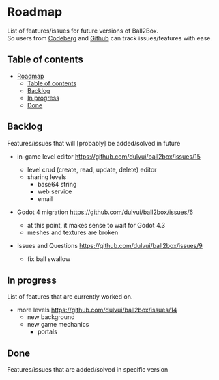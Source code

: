 <!--
SPDX-FileCopyrightText: 2023 Simon Dalvai <info@simondalvai.org>

SPDX-License-Identifier: CC0-1.0
-->
# Roadmap
List of features/issues for future versions of Ball2Box.  
So users from [Codeberg](https://codeberg.org/dulvui/ball2box) and [Github](https://codeberg.org/dulvui/ball2box) can track issues/features with ease.

## Table of contents
- [Roadmap](#roadmap)
  - [Table of contents](#table-of-contents)
  - [Backlog](#backlog)
  - [In progress](#in-progress)
  - [Done](#done)

## Backlog
Features/issues that will [probably] be added/solved in future

- in-game level editor https://github.com/dulvui/ball2box/issues/15
    - level crud (create, read, update, delete) editor
    - sharing levels
        - base64 string
        - web service
        - email

- Godot 4 migration https://github.com/dulvui/ball2box/issues/6
    - at this point, it makes sense to wait for Godot 4.3
    - meshes and textures are broken

- Issues and Questions https://github.com/dulvui/ball2box/issues/9
    - fix ball swallow

## In progress
List of features that are currently worked on.

- more levels https://github.com/dulvui/ball2box/issues/14
    - new background
    - new game mechanics
        - portals

## Done 
Features/issues that are added/solved in specific version

